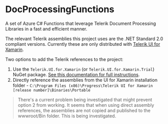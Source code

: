 # DocProcessingFunctions
A set of Azure C# Functions that leverage Telerik Document Processing Libraries in a fast and efficient manner.

The relevant Telerik assemblies this project uses are the .NET Standard 2.0 compliant versions. Currently these are only distributed with [Telerik UI for Xamarin](https://www.telerik.com/xamarin-ui).


Two options to add the Telerik references to the project:

1. Use the `Telerik.UI.for.Xamarin` (or `Telerik.UI.for.Xamarin.Trial`) NuGet package. [See this documentation for full instructions](https://docs.telerik.com/devtools/xamarin/installation-and-deployment/telerik-nuget-server).
2. Directly reference the assemblies from the UI for Xamarin installation folder - `C:\Program Files (x86)\Progress\Telerik UI for Xamarin [release number]\Binaries\Portable`

> There's a current problem being investigated that might prevent option 2 from working. It seems that when using direct assembly references, the assemblies are not copied and published to the wwwroot/Bin folder. This is being investigated.